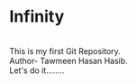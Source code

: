 # Infinity
<br>
This is my first Git Repository.
<br>
Author- Tawmeen Hasan Hasib.
<br>
Let's do it........

